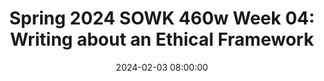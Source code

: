---
layout: single_presentation
name: spring-2024-sowk-460w-week-04-writing-about-an-ethical-framework.md
title: "Spring 2024 SOWK 460w Week 04: Writing about an Ethical Framework"
date:  2024-02-03 08:00:00
presentation_id: CESLPB
permalink: /presentations/CESLPB/
redirect_from:
  - /presentations/CESLPB/spring-2024-sowk-460w-week-04-writing-about-an-ethical-framework
slides: 
  - slide_name: deck-12139-large-0.jpeg
    slide_text: >
      <p>Writing about an
      Ethical Frameworks Week 04
      Jacob Campbell, Ph.D. LICSW at Heritage University
      Spring 2024 SOWK 460w</p>
      
  - slide_name: deck-12139-large-1.jpeg
    slide_text: >
      <p>Agenda The Plan for Week 04 What is an ethical framework Ways we consider ethics within program evaluation How we would write about ethical frameworks Planning the design of and tasks completion of your evaluation
      Jacob Campbell, Ph.D. LICSW Heritage University
      SOWK 460w Spring 2024</p>
      
  - slide_name: deck-12139-large-2.jpeg
    slide_text: >
      <p>Social Work Club
      Tri-Cities Campus
      Jacob Campbell, Ph.D. LICSW Heritage University
      SOWK 460w Spring 2024</p>
      
  - slide_name: deck-12139-large-3.jpeg
    slide_text: >
      <p>Ethical Framework for Program Evaluation Jacob Campbell, Ph.D. LICSW Heritage University
      A description of reasoning and rationale for what you are doing in your study. This is considered in the development of your study and described in your writing.
      SOWK 460w Spring 2024</p>
      
  - slide_name: deck-12139-large-4.jpeg
    slide_text: >
      <p>What are the top 10 ways to conduct a program evaluation in an unethical manner Working in Small Groups Jacob Campbell, Ph.D. LICSW Heritage University
      (Kapp &amp; Anderson, 2010)
      SOWK 460w Spring 2024</p>
      
  - slide_name: deck-12139-large-5.jpeg
    slide_text: >
      <p>Assume harm and risk Avoid deception
      Identify and address risk
      Cultivate mutual responsibility
      Understand the setting
      Ethical Development of a Program Evaluation
      Incorporate scrutiny
      Jacob Campbell, Ph.D. LICSW Heritage University
      (Kapp &amp; Anderson, 2010)
      SOWK 460w Spring 2024</p>
      
  - slide_name: deck-12139-large-6.jpeg
    slide_text: >
      <p>7
      Steps to Ensure Ethical Considerations
      6 5 4
      3 2 1
      Report to relevant stakeholders
      Ensure informed consent and privacy
      Work with stakeholders to obtain cooperation
      Submit the evaluation plan and procedures to an agency board for review and approval
      Address policies and procedures required for protection of human subjects and informed consent
      Identify and review IRB guidelines and requirements
      Plan that includes participant identi cation, sound methodology, and reporting plan
      fi
      Jacob Campbell, Ph.D. LICSW Heritage University
      (Kapp &amp; Anderson, 2010)
      SOWK 460w Spring 2024</p>
      
  - slide_name: deck-12139-large-7.jpeg
    slide_text: >
      <p>Read and Discuss
      • Read the article • In your groups, discuss what are some potential areas talked about in the paper you might include discussion of ethical frameworks
      Ethical Professional Writing in Social Work and Human Services Donna McDonald, Jennifer Boddy, Katy O’Callaghan and Polly Chester Downloaded by [DisabilityConnect Griffith] at 14:43 18 February 2015
      Areas to Consider Ethics in Professional Writing
      Ethics and Social Welfare, 2015 http://dx.doi.org/10.1080/17496535.2015.1009481
      Social workers write a lot and their writing has a major impact on people’s lives. The complexity of their writing task arises because they must deal with confidential client information while usually writing for multiple audiences. This means that social work students must achieve more than the basics of technical writing skills. The purpose of this article is twofold. First, after reviewing the literature on the importance and challenges of writing well in social work (and having hosted a number of writing workshops for social workers and human services practitioners), we argue that the development of students’ writing skills must be framed within the social, political and ethical professional circumstances in which students will be working in the future. By teaching writing skills through the lens of the profession’s ethics and values, students will be instilled with a greater understanding of the importance of writing. Second, we propose a model of ethical professional writing which integrates three essential elements that must conjoin in tandem: reflective mindfulness of the client-centred focus of writing responsibilities; a sound understanding of the values and principles of the social work and human services professions as highlighted in the unifying themes in various codes of ethics; and competence in compositional, rhetorical and technical writing skills. In particular, this article focuses on the second element of this model which is concerned with having a sound understanding of the values and principles of ethical professional writing. We conclude that this framework will promote writing competence and benefit clients. Keywords: Ethical professional writing; client-centred writing; writing values and principles
      Donna McDonald is Senior Lecturer &amp; Convenor Disability Studies, Griffith University, School of Human Services and Social Work, Griffith Health Institute, Population and Social Health Research Centre. Correspondence to: Donna McDonald, PhD, School of Human Services and Social Work, Griffith Health Institute, Griffith University, University Drive, Meadowbrook, Qld 4131, Australia. Email: donna. mcdonald@griffith.edu.au Jennifer Boddy is Senior Lecturer in Social Work, Griffith University, School of Human Services and Social Work, Griffith Health Institute, Population and Social Health Research Centre. Katy O’Callaghan is Director, Outpost Consulting. Katy is a researcher, writer and social policy analyst. Polly Chester is Research Assistant, School of Human Services and Social Work, Griffith Health Institute, Griffith University (Logan campus). © 2015 Taylor &amp; Francis
      Jacob Campbell, Ph.D. LICSW Heritage University
      SOWK 460w Spring 2024</p>
      
  - slide_name: deck-12139-large-8.jpeg
    slide_text: >
      <p>What is your project
      Jacob Campbell, Ph.D. LICSW Heritage University
      SOWK 460w Spring 2024</p>
      
  - slide_name: deck-12139-large-9.jpeg
    slide_text: >
      <p>Program Evaluation Work Plan Component
      A part of your evaluation
      Evaluation Design Indicator Source Measurable information about program implementation
      Jacob Campbell, Ph.D. LICSW Heritage University
      Data to be collected
      Success
      Task
      Data Collection Person Responsible
      Deadline
      What you will know with collecting this information
      SOWK 460w Spring 2024</p>
      
  - slide_name: deck-12139-large-10.jpeg
    slide_text: >
      <p>Probable Components Of Your Program Evaluation
      • Evaluative aspects (likely two or three) • Logic model development • Executive summary components • Final presentation
      Jacob Campbell, Ph.D. LICSW Heritage University
      SOWK 460w Spring 2024</p>
      
  - slide_name: deck-12139-large-11.jpeg
    slide_text: >
      <p>The measurable information used to determine if a program is implementing their program as expected and achieving their outcomes
      measure the contributions necessary to enable the program to be implemented
      Process Indicators
      Input Indicators measure the program’s activities and outputs (direct products/deliverables of the activities)
      Jacob Campbell, Ph.D. LICSW Heritage University ff
      􀐕
      Indicators in Program Evaluation
      Outcome Indicators
      Outcome Indicators
      measure whether the program is achieving the expected e ects/changes in the short, intermediate, and long term
      (Centers for Disease Control and Prevention, 2021)
      longest-term/most distal outcome indicators
      SOWK 460w Spring 2024</p>
      
  - slide_name: deck-12139-large-12.jpeg
    slide_text: >
      <p>Criteria for Selection of High-Performing Indicators A Checklist to Inform Monitoring and Evaluation https://wmich.edu/sites/default/ les/attachments/u350/2014/Indicator_checklist.pdf
      fi
      Jacob Campbell, Ph.D. LICSW Heritage University
      SOWK 460w Spring 2024</p>
      
  - slide_name: deck-12139-large-13.jpeg
    slide_text: >
      <p>Program Evaluation Work Plan Component
      A part of your evaluation
      Evaluation Design Indicator Source Measurable information about program implementation
      Jacob Campbell, Ph.D. LICSW Heritage University
      Data to be collected
      Success
      Task
      Data Collection Person Responsible
      Deadline
      What you will know with collecting this information
      SOWK 460w Spring 2024</p>
      
  - slide_name: deck-12139-large-14.jpeg
    slide_text: >
      <p>Rubric for Program Evaluation Work Plan Description
      Initial
      Completeness
      fi
      Developed
      Highly Developed The plan is thorough and covers the entire research project.
      Clarity
      The plan clearly articulates both the evaluation design and data collection that will take place within the research. The evaluation design includes components, indicators, sources, and what success looks like. The data collection identi es speci c tasks, the person responsible, and deadlines for completing those tasks.
      Fairness
      Group members are fairly distributed with tasks related to the assignment.
      Feasibility
      The program evaluation plan appears feasible and something the group can accomplish within the semester.
      Jacob Campbell, Ph.D. LICSW Heritage University fi
      Emerging
      SOWK 460w Spring 2024</p>
      
presentation_description: >
  <p>Continuing the discussion of program evaluation and ethics and how to write ethical frameworks is the focus of week four. We will examine ethical considerations and frameworks with program evaluation. Groups will also have time to consider their planned evaluation and develop their group work plans.</p>
  <p>The agenda for this week includes the following:</p>
  <ul>
  <li>What is an ethical framework</li>
  <li>Ways we consider ethics within program evaluation</li>
  <li>How we would write about ethical frameworks</li>
  <li>Planning the design of and tasks completion of your evaluation</li>
  </ul>
  
downloadable_slides: deck-12139.pdf
slides_count: 15
header:
  teaser: deck-12139-thumb-0.jpeg
presentation_video:
location: "Heritage University"
tags:
  - Heritage University
  - BASW Program
  - SOWK 460w
---